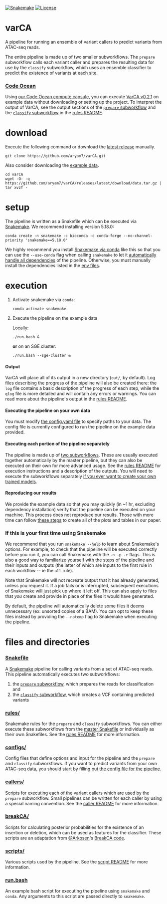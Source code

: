 [![Snakemake](https://img.shields.io/badge/snakemake-5.18.0-brightgreen.svg?style=flat-square)](https://snakemake.readthedocs.io/)
[![License](https://img.shields.io/apm/l/vim-mode.svg)](LICENSE)

# varCA
A pipeline for running an ensemble of variant callers to predict variants from ATAC-seq reads.

The entire pipeline is made up of two smaller subworkflows. The `prepare` subworkflow calls each variant caller and prepares the resulting data for use by the `classify` subworkflow, which uses an ensemble classifier to predict the existence of variants at each site.

### [Code Ocean](https://codeocean.com/capsule/6980349/tree/v1)
Using [our Code Ocean compute capsule](https://codeocean.com/capsule/6980349/tree/v1), you can execute [VarCA v0.2.1](https://github.com/aryarm/varCA/releases/tag/v0.2.1) on example data without downloading or setting up the project. To interpret the output of VarCA, see the output sections of the [`prepare` subworkflow](rules#output) and the [`classify` subworkflow](rules#output-1) in the [rules README](rules/README.md).

# download
Execute the following command or download the [latest release](https://github.com/aryarm/varCA/releases/latest) manually.
```
git clone https://github.com/aryam7/varCA.git
```
Also consider downloading the [example data](https://github.com/aryarm/varCA/releases/latest/download/data.tar.gz).
```
cd varCA
wget -O- -q https://github.com/aryam7/varCA/releases/latest/download/data.tar.gz | tar xvzf -
```

# setup
The pipeline is written as a Snakefile which can be executed via [Snakemake](https://snakemake.readthedocs.io). We recommend installing version 5.18.0:
```
conda create -n snakemake -c bioconda -c conda-forge --no-channel-priority 'snakemake==5.18.0'
```
We highly recommend you install [Snakemake via conda](https://snakemake.readthedocs.io/en/stable/getting_started/installation.html#installation-via-conda) like this so that you can use the `--use-conda` flag when calling `snakemake` to let it [automatically handle all dependencies](https://snakemake.readthedocs.io/en/stable/snakefiles/deployment.html#integrated-package-management) of the pipeline. Otherwise, you must manually install the dependencies listed in the [env files](envs).

# execution
1. Activate snakemake via `conda`:
    ```
    conda activate snakemake
    ```
2. Execute the pipeline on the example data

    Locally:
    ```
    ./run.bash &
    ```
    __or__ on an SGE cluster:
    ```
    ./run.bash --sge-cluster &
    ```
#### Output
VarCA will place all of its output in a new directory (`out/`, by default). Log files describing the progress of the pipeline will also be created there: the `log` file contains a basic description of the progress of each step, while the `qlog` file is more detailed and will contain any errors or warnings. You can read more about the pipeline's output in the [rules README](rules/README.md).

#### Executing the pipeline on your own data
You must modify [the config.yaml file](configs#configyaml) to specify paths to your data. The config file is currently configured to run the pipeline on the example data provided.

#### Executing each portion of the pipeline separately
The pipeline is made up of [two subworkflows](rules). These are usually executed together automatically by the master pipeline, but they can also be executed on their own for more advanced usage. See the [rules README](rules/README.md) for execution instructions and a description of the outputs. You will need to execute the subworkflows separately [if you ever want to create your own trained models](rules#training-and-testing-varca).

#### Reproducing our results
We provide the example data so that you may quickly (in ~1 hr, excluding dependency installation) verify that the pipeline can be executed on your machine. This process does not reproduce our results. Those with more time can follow [these steps](rules#testing-your-model--reproducing-our-results) to create all of the plots and tables in our paper.

### If this is your first time using Snakemake
We recommend that you run `snakemake --help` to learn about Snakemake's options. For example, to check that the pipeline will be executed correctly before you run it, you can call Snakemake with the `-n -p -r` flags. This is also a good way to familiarize yourself with the steps of the pipeline and their inputs and outputs (the latter of which are inputs to the first rule in each workflow -- ie the `all` rule).

Note that Snakemake will not recreate output that it has already generated, unless you request it. If a job fails or is interrupted, subsequent executions of Snakemake will just pick up where it left off. This can also apply to files that *you* create and provide in place of the files it would have generated.

By default, the pipeline will automatically delete some files it deems unnecessary (ex: unsorted copies of a BAM). You can opt to keep these files instead by providing the `--notemp` flag to Snakemake when executing the pipeline.

# files and directories

### [Snakefile](Snakefile)
A [Snakemake](https://snakemake.readthedocs.io/en/stable/) pipeline for calling variants from a set of ATAC-seq reads. This pipeline automatically executes two subworkflows:

1. the [`prepare` subworkflow](rules/prepare.smk), which prepares the reads for classification and
2. the [`classify` subworkflow](rules/classify.smk), which creates a VCF containing predicted variants

### [rules/](rules)
Snakemake rules for the `prepare` and `classify` subworkflows. You can either execute these subworkflows from the [master Snakefile](#snakefile) or individually as their own Snakefiles. See the [rules README](rules/README.md) for more information.

### [configs/](configs)
Config files that define options and input for the pipeline and the `prepare` and `classify` subworkflows. If you want to predict variants from your own ATAC-seq data, you should start by filling out [the config file for the pipeline](/configs#configyaml).

### [callers/](callers)
Scripts for executing each of the variant callers which are used by the `prepare` subworkflow. Small pipelines can be written for each caller by using a special naming convention. See the [caller README](callers/README.md) for more information.

### [breakCA/](breakCA)
Scripts for calculating posterior probabilities for the existence of an insertion or deletion, which can be used as features for the classifier. These scripts are an adaptation from [@Arkosen](https://github.com/Arkosen)'s [BreakCA code](https://www.biorxiv.org/content/10.1101/605642v1.abstract).

### [scripts/](scripts)
Various scripts used by the pipeline. See the [script README](scripts/README.md) for more information.

### [run.bash](run.bash)
An example bash script for executing the pipeline using `snakemake` and `conda`. Any arguments to this script are passed directly to `snakemake`.
